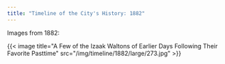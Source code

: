 ```yaml
---
title: "Timeline of the City's History: 1882"
---
```

Images from 1882:

{{< image title="A Few of the Izaak Waltons of Earlier Days Following Their Favorite Pasttime" src="/img/timeline/1882/large/273.jpg" >}}